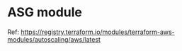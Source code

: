 # ASG module

Ref: https://registry.terraform.io/modules/terraform-aws-modules/autoscaling/aws/latest